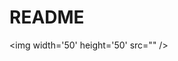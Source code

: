# README

<img width='50' height='50' src="<link rel="stylesheet" type='text/css' href="https://cdn.jsdelivr.net/gh/devicons/devicon@latest/devicon.min.css" />" />
<link rel="stylesheet" type='text/css' href="<link rel="stylesheet" type='text/css' href="https://cdn.jsdelivr.net/gh/devicons/devicon@latest/devicon.min.css" /" />
<link rel="stylesheet" type='text/css' href="https://cdn.jsdelivr.net/gh/devicons/devicon@latest/devicon.min.css" />
<link rel="stylesheet" type='text/css' href="https://cdn.jsdelivr.net/gh/devicons/devicon@latest/devicon.min.css" />
<link rel="stylesheet" type='text/css' href="https://cdn.jsdelivr.net/gh/devicons/devicon@latest/devicon.min.css" />
<link rel="stylesheet" type='text/css' href="https://cdn.jsdelivr.net/gh/devicons/devicon@latest/devicon.min.css" />


          
